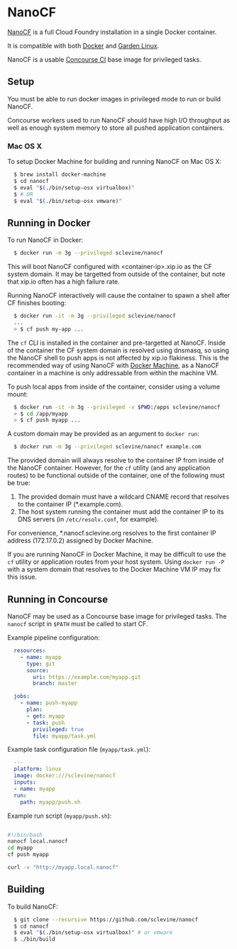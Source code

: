 # NanoCF

[NanoCF](https://hub.docker.com/r/sclevine/nanocf/) is a full Cloud Foundry
installation in a single Docker container.

It is compatible with both [Docker](https://www.docker.com) and
[Garden Linux](https://github.com/cloudfoundry-incubator/garden-linux/).

NanoCF is a usable [Concourse CI](http://concourse.ci) base image for
privileged tasks.

## Setup

You must be able to run docker images in privileged mode to run or build NanoCF.

Concourse workers used to run NanoCF should have high I/O throughput as well as
enough system memory to store all pushed application containers.

### Mac OS X
To setup Docker Machine for building and running NanoCF on Mac OS X:
```bash
  $ brew install docker-machine
  $ cd nanocf
  $ eval "$(./bin/setup-osx virtualbox)"
  $ # OR
  $ eval "$(./bin/setup-osx vmware)"
```

## Running in Docker

To run NanoCF in Docker:
```bash
  $ docker run -m 3g --privileged sclevine/nanocf
```
This will boot NanoCF configured with \<container-ip\>.xip.io as the CF system
domain. It may be targetted from outside of the container, but note that xip.io
often has a high failure rate.

Running NanoCF interactively will cause the container to spawn a shell after CF
finishes booting:
```bash
  $ docker run -it -m 3g --privileged sclevine/nanocf
  ...
  > $ cf push my-app ...
```
The `cf` CLI is installed in the container and pre-targetted at NanoCF.
Inside of the container the CF system domain is resolved using dnsmasq, so
using the NanoCF shell to push apps is not affected by xip.io flakiness.
This is the recommended way of using NanoCF with
[Docker Machine](https://docs.docker.com/machine/), as a NanoCF container in
a machine is only addressable from within the machine VM.

To push local apps from inside of the container, consider using a volume mount:
```bash
  $ docker run -it -m 3g --privileged -v $PWD:/apps sclevine/nanocf
  > $ cd /app/myapp
  > $ cf push myapp ...
```

A custom domain may be provided as an argument to `docker run`:
```bash
  $ docker run -m 3g --privileged sclevine/nanocf example.com
```
The provided domain will always resolve to the container IP from inside of the
NanoCF container. However, for the `cf` utility (and any application routes)
to be functional outside of the container, one of the following must be true:

1. The provided domain must have a wildcard CNAME record that resolves to the
   container IP (\*.example.com).
2. The host system running the container must add the container IP to its DNS
   servers (in `/etc/resolv.conf`, for example).

For convenience, \*.nanocf.sclevine.org resolves to the first container IP
address (172.17.0.2) assigned by Docker Machine.

If you are running NanoCF in Docker Machine, it may be difficult to use
the `cf` utility or application routes from your host system.
Using `docker run -P` with a system domain that resolves to the Docker Machine
VM IP may fix this issue.

## Running in Concourse

NanoCF may be used as a Concourse base image for privileged tasks.
The `nanocf` script in `$PATH` must be called to start CF.

Example pipeline configuration:
```yaml
  resources:
    - name: myapp
      type: git
      source:
        uri: https://example.com/myapp.git
        branch: master

  jobs:
    - name: push-myapp
      plan:
      - get: myapp
      - task: push
        privileged: true
        file: myapp/task.yml
```

Example task configuration file (`myapp/task.yml`):
```yaml
  ---
  platform: linux
  image: docker:///sclevine/nanocf
  inputs:
  - name: myapp
  run:
    path: myapp/push.sh
```

Example run script (`myapp/push.sh`):
```bash

#!/bin/bash
nanocf local.nanocf
cd myapp
cf push myapp

curl -v "http://myapp.local.nanocf"
```

## Building

To build NanoCF:
```bash
  $ git clone --recursive https://github.com/sclevine/nanocf
  $ cd nanocf
  $ eval "$(./bin/setup-osx virtualbox)" # or vmware
  $ ./bin/build
```
